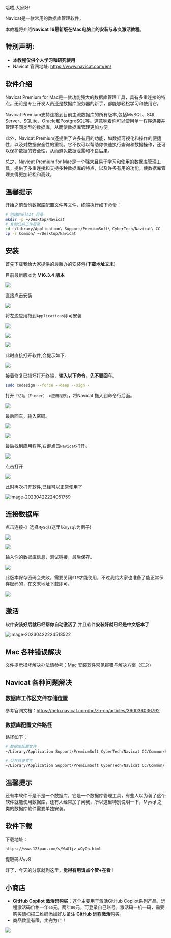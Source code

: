 哈喽,大家好!

Navicat是一款常用的数据库管理软件，

本教程将介绍**Navicat 16最新版在Mac电脑上的安装与永久激活教程**。

## 特别声明:

+ **本教程仅供个人学习和研究使用**
+ Navicat 官网地址: https://www.navicat.com/en/

## 软件介绍

Navicat Premium for Mac是一款功能强大的数据库管理工具，具有多重连接的特点。无论是专业开发人员还是数据库服务器的新手，都能够轻松学习和使用它。

Navicat Premium支持连接到目前主流数据库的所有版本,包括MySQL、SQL Server、SQLite、Oracle和PostgreSQL等。这意味着你可以使用单一程序连接并管理不同类型的数据库，从而使数据库管理更加方便。

此外，Navicat Premium还提供了许多有用的功能，如数据可视化和操作的便捷性，以及对数据安全性的重视。它不仅可以帮助你快速执行查询和数据操作，还可以保护数据的安全性，从而避免数据泄露和不良后果。

总之，Navicat Premium for Mac是一个强大且易于学习和使用的数据库管理工具，提供了多重连接和支持多种数据库的特点，以及许多有用的功能，使数据库管理变得更加轻松和高效。

## 温馨提示

开始之前备份数据库配置文件等文件，终端执行如下命令：

```bash
# 创建Navicat 目录
mkdir -p ~/Desktop/Navicat 
# 复制公共工作目录
cd ~/Library/Application\ Support/PremiumSoft\ CyberTech/Navicat\ CC
cp -r Common/ ~/Desktop/Navicat
```

## 安装

首先下载我给大家提供的最新办的安装包(**下载地址文末**)

目前最新版本为 **V16.3.4 版本**

![](https://billy.taoxiaoxin.club/md/2023/12/65868a834cf75156aea6428b.png)

直接点击安装

![](https://billy.taoxiaoxin.club/md/2023/12/65868cd75c29eefed5c28187.png)

将左边应用拖到`Applications`即可安装

![](https://billy.taoxiaoxin.club/md/2023/12/65868daedb84f45487ad82d6.png)

![](https://billy.taoxiaoxin.club/md/2023/12/65868dc8ab88a0c3949ebcbb.png)

![](https://billy.taoxiaoxin.club/md/2023/12/65868de081e6f78d6b131cde.png)

此时直接打开软件,会提示如下:

![](https://billy.taoxiaoxin.club/md/2023/11/6557137060478b07df6a53d2.png)

接着修复已损坏打开终端，**输入以下命令，先不要回车**。

```bash
sudo codesign --force --deep --sign - 
```

打开`「访达（Finder）->应用程序」`，将Navicat 拖入到命令行后面。

![](https://billy.taoxiaoxin.club/md/2023/12/65869319d8251da164856cf6.png)

最后回车，输入密码。

![](https://billy.taoxiaoxin.club/md/2023/12/65869364c895996c0092a0fe.png)

![](https://billy.taoxiaoxin.club/md/2023/12/658693a00ce05e7eec05288e.png)

最后找到应用程序,右键点击`Navicat`打开。

![](https://billy.taoxiaoxin.club/md/2023/12/658694a4c24b605a8cb513ed.png)

点击打开

![](https://billy.taoxiaoxin.club/md/2023/11/6557137054d42f2de468087e.png)

此时再次打开软件,已经可以正常使用了

![image-20230422224051759](https://billy.taoxiaoxin.club/md/2023/11/655713701f476817ee626f84.png)

## 连接数据库

点击连接-》选择`MySql`(这里以`mysql`为例子)

![](https://billy.taoxiaoxin.club/md/2023/12/6586b9c038fb1281de719e47.png)

![](https://billy.taoxiaoxin.club/md/2023/12/6586bbac1893bb439213883b.png)

输入你的数据库信息，测试链接，最后保存。

![](https://billy.taoxiaoxin.club/md/2023/12/6586bc1a89d8689c81dc30be.png)

此版本保存密码会失败，需要关闭`SIP`才能使用，不过我给大家也准备了能正常保存密码的，在文末地址下载即可。

![](https://billy.taoxiaoxin.club/md/2023/12/6586bc73570d62eca9c0aa3a.png)

## 激活

软件**安装好后就已经帮你自动激活了**,并且软件**安装好就已经是中文版本了**

![image-20230422224518522](https://billy.taoxiaoxin.club/md/2023/11/6557137034d89c9d567acc7d.png)

## Mac 各种错误解决

文件提示损坏解决办法请参考：[Mac 安装软件常见报错与解决方案（汇总)](https://mp.weixin.qq.com/s/FiRPKI9ZMen8J3i4YUZT8g)

## Navicat 各种问题解决

### 数据库工作区文件存储位置

参考官网文档：https://help.navicat.com/hc/zh-cn/articles/360036036792

### 数据库配置文件路径

路径如下：

```bash
# 数据库配置文件
~/Library/Application Support/PremiumSoft CyberTech/Navicat CC/Common/Settings/0/0

# 公共目录文件
~/Library/Application Support/PremiumSoft CyberTech/Navicat CC/Common/
```

## 温馨提示

还有本软件不是不是一个数据库，它是一个数据库管理工具，有些人以为装了这个软件就能使用数据库，还有人经常加了问我，所以这里特别说明一下，Mysql 之类的数据库软件需要单独安装。

## 软件下载

下载地址：

```bash
https://www.123pan.com/s/WaG1jv-wQyQh.html
```

提取码:VyvS

好了，今天的分享就到这里，**觉得有用请点个赞+在看！**

## 小商店

+ **GitHub Copilot 激活码购买**：这个主要用于激活GitHub Copilot系列产品，远程激活码价格一年`65`元，两年`80`元。可登录自己账号，激活码一机一码，需要购买请扫描二维码添加好友备注 **GitHub 远程激活**购买。
+ 商品数量有限，卖完为止！

![](https://billy.taoxiaoxin.club/md/2023/12/6586c969c004cbaffe12bf04.png)

